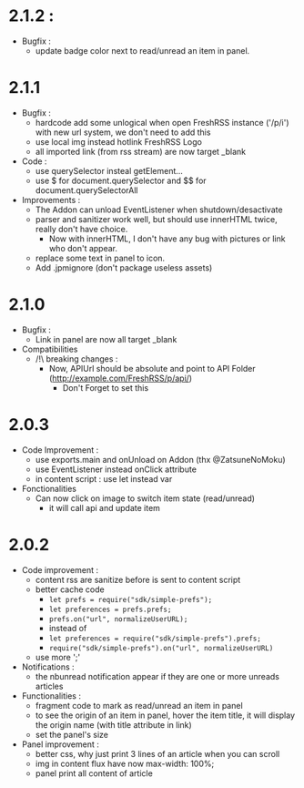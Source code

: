 # 2.1.2 :
- Bugfix :
    - update badge color next to read/unread an item in panel.

# 2.1.1
- Bugfix :
    - hardcode add some unlogical when open FreshRSS instance ('/p/i') with new url system, we don't need to add this
    - use local img instead hotlink FreshRSS Logo
    - all imported link (from rss stream) are now target \_blank
- Code :
    - use querySelector insteal getElement...
    - use $ for document.querySelector and $$ for document.querySelectorAll
- Improvements :
    - The Addon can unload EventListener when shutdown/desactivate
    - parser and sanitizer work well, but should use innerHTML twice, really don't have choice.
        - Now with innerHTML, I don't have any bug with pictures or link who don't appear.
    - replace some text in panel to icon.
    - Add .jpmignore (don't package useless assets)

# 2.1.0
- Bugfix :
    - Link in panel are now all target \_blank
- Compatibilities
    - /!\\ breaking changes :
        - Now, APIUrl should be absolute and point to API Folder (http://example.com/FreshRSS/p/api/)
            - Don't Forget to set this

# 2.0.3
- Code Improvement :
    - use exports.main and onUnload on Addon (thx @ZatsuneNoMoku)
    - use EventListener instead onClick attribute
    - in content script : use let instead var
- Fonctionalities
    - Can now click on image to switch item state (read/unread)
        - it will call api and update item

# 2.0.2
- Code improvement :
    - content rss are sanitize before is sent to content script
    - better cache code
        - ```let prefs = require("sdk/simple-prefs");```
        - ```let preferences = prefs.prefs;```
        - ```prefs.on("url", normalizeUserURL);```
        - instead of
        - ```let preferences = require("sdk/simple-prefs").prefs;```
        - ```require("sdk/simple-prefs").on("url", normalizeUserURL)```
    - use more ';'
- Notifications :
    - the nbunread notification appear if they are one or more unreads articles
- Functionalities :
    - fragment code to mark as read/unread an item in panel
    - to see the origin of an item in panel, hover the item title, it will display the origin name (with title attribute in link)
    - set the panel's size
- Panel improvement :
    - better css, why just print 3 lines of an article when you can scroll
    - img in content flux have now max-width: 100%;
    - panel print all content of article
